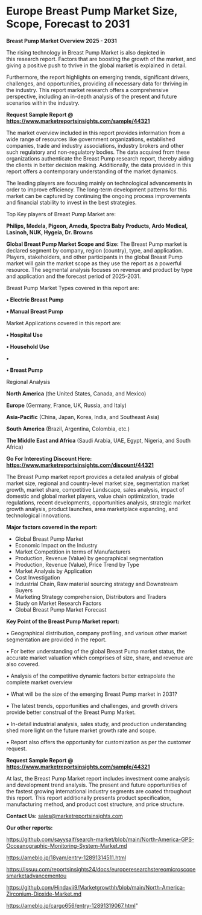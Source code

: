 # Europe Breast Pump Market Size, Scope, Forecast to 2031

<Strong> Breast Pump Market Overview 2025 - 2031</strong>

The rising technology in Breast Pump Market is also depicted in this research report. Factors that are boosting the growth of the market, and giving a positive push to thrive in the global market is explained in detail.

Furthermore, the report highlights on emerging trends, significant drivers, challenges, and opportunities, providing all necessary data for thriving in the industry. This report market research offers a comprehensive perspective, including an in-depth analysis of the present and future scenarios within the industry.

<strong>Request Sample Report @ <a href=https://www.marketreportsinsights.com/sample/44321>https://www.marketreportsinsights.com/sample/44321</a></strong>

The market overview included in this report provides information from a wide range of resources like government organizations, established companies, trade and industry associations, industry brokers and other such regulatory and non-regulatory bodies. The data acquired from these organizations authenticate the Breast Pump research report, thereby aiding the clients in better decision making. Additionally, the data provided in this report offers a contemporary understanding of the market dynamics.

The leading players are focusing mainly on technological advancements in order to improve efficiency. The long-term development patterns for this market can be captured by continuing the ongoing process improvements and financial stability to invest in the best strategies.

Top Key players of Breast Pump Market are:

<strong>Philips, Medela, Pigeon, Ameda, Spectra Baby Products, Ardo Medical, Lasinoh, NUK, Hygeia, Dr. Browns</strong>

<strong><b>Global Breast Pump Market Scope and Size:</b></strong>
The Breast Pump market is declared segment by company, region (country), type, and application. Players, stakeholders, and other participants in the global Breast Pump market will gain the market scope as they use the report as a powerful resource. The segmental analysis focuses on revenue and product by type and application and the forecast period of 2025-2031.

Breast Pump Market Types covered in this report are:

<strong>•  Electric Breast Pump

•  Manual Breast Pump</strong>

Market Applications covered in this report are:

<strong>•  Hospital Use

•  Household Use

•  

•  Breast Pump</strong> 

Regional Analysis

<strong>North America</strong> (the United States, Canada, and Mexico)

<strong>Europe</strong> (Germany, France, UK, Russia, and Italy)

<strong>Asia-Pacific</strong> (China, Japan, Korea, India, and Southeast Asia)

<strong>South America</strong> (Brazil, Argentina, Colombia, etc.)

<strong>The Middle East and Africa</strong> (Saudi Arabia, UAE, Egypt, Nigeria, and South Africa)

<strong>Go For Interesting Discount Here: <a href=https://www.marketreportsinsights.com/discount/44321>https://www.marketreportsinsights.com/discount/44321</a></strong>

The Breast Pump market report provides a detailed analysis of global market size, regional and country-level market size, segmentation market growth, market share, competitive Landscape, sales analysis, impact of domestic and global market players, value chain optimization, trade regulations, recent developments, opportunities analysis, strategic market growth analysis, product launches, area marketplace expanding, and technological innovations.

<strong><b>Major factors covered in the report:</b></strong>
<ul>
  <li>Global Breast Pump Market </li>
  <li>Economic Impact on the Industry</li>
  <li>Market Competition in terms of Manufacturers</li>
  <li>Production, Revenue (Value) by geographical segmentation</li>
  <li>Production, Revenue (Value), Price Trend by Type</li>
  <li>Market Analysis by Application</li>
  <li>Cost Investigation</li>
  <li>Industrial Chain, Raw material sourcing strategy and Downstream Buyers</li>
  <li>Marketing Strategy comprehension, Distributors and Traders</li>
  <li>Study on Market Research Factors</li>
  <li>Global Breast Pump Market Forecast</li>
</ul>

<strong><b>Key Point of the Breast Pump Market report:</b></strong>

• Geographical distribution, company profiling, and various other market segmentation are provided in the report.

• For better understanding of the global Breast Pump market status, the accurate market valuation which comprises of size, share, and revenue are also covered.

• Analysis of the competitive dynamic factors better extrapolate the complete market overview

• What will be the size of the emerging Breast Pump market in 2031?

• The latest trends, opportunities and challenges, and growth drivers provide better construal of the Breast Pump Market.

• In-detail industrial analysis, sales study, and production understanding shed more light on the future market growth rate and scope.

• Report also offers the opportunity for customization as per the customer request.

<strong>Request Sample Report @ <a href=https://www.marketreportsinsights.com/sample/44321>https://www.marketreportsinsights.com/sample/44321</a></strong>

At last, the Breast Pump Market report includes investment come analysis and development trend analysis. The present and future opportunities of the fastest growing international industry segments are coated throughout this report. This report additionally presents product specification, manufacturing method, and product cost structure, and price structure.

<strong>Contact Us:</strong>
sales@marketreportsinsights.com

<strong>Our other reports:</strong>

<a href=https://github.com/sayysaif/search-market/blob/main/North-America-GPS-Occeanographic-Monitoring-System-Market.md>https://github.com/sayysaif/search-market/blob/main/North-America-GPS-Occeanographic-Monitoring-System-Market.md</a>

<a href=https://ameblo.jp/18yam/entry-12891314511.html>https://ameblo.jp/18yam/entry-12891314511.html</a>

<a href=https://issuu.com/reportsinsights24/docs/europeresearchstereomicroscopesmarketadvancementou>https://issuu.com/reportsinsights24/docs/europeresearchstereomicroscopesmarketadvancementou</a>

<a href=https://github.com/Hindavii9/Marketgrowthh/blob/main/North-America-Zirconium-Dioxide-Market.md>https://github.com/Hindavii9/Marketgrowthh/blob/main/North-America-Zirconium-Dioxide-Market.md</a>

<a href=https://ameblo.jp/cargo656/entry-12891319067.html>https://ameblo.jp/cargo656/entry-12891319067.html</a>"
